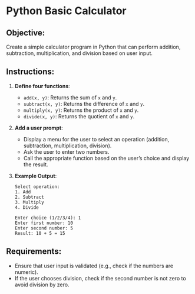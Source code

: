 # Python Basic Calculator

## Objective:
Create a simple calculator program in Python that can perform addition, subtraction, multiplication, and division based on user input.

## Instructions:
1. **Define four functions**:
   - `add(x, y)`: Returns the sum of `x` and `y`.
   - `subtract(x, y)`: Returns the difference of `x` and `y`.
   - `multiply(x, y)`: Returns the product of `x` and `y`.
   - `divide(x, y)`: Returns the quotient of `x` and `y`.

2. **Add a user prompt**:
   - Display a menu for the user to select an operation (addition, subtraction, multiplication, division).
   - Ask the user to enter two numbers.
   - Call the appropriate function based on the user’s choice and display the result.

3. **Example Output**:
    ```
    Select operation:
    1. Add
    2. Subtract
    3. Multiply
    4. Divide

    Enter choice (1/2/3/4): 1
    Enter first number: 10
    Enter second number: 5
    Result: 10 + 5 = 15
    ```

## Requirements:
- Ensure that user input is validated (e.g., check if the numbers are numeric).
- If the user chooses division, check if the second number is not zero to avoid division by zero.
